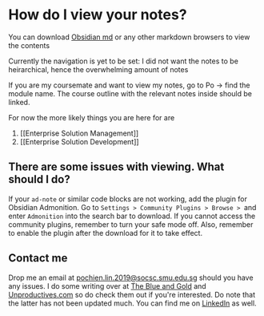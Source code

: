 # How do I view your notes?
You can download [Obsidian md](https://obsidian.md/) or any other markdown browsers to view the contents

Currently the navigation is yet to be set: I did not want the notes to be heirarchical, hence the overwhelming amount of notes

If you are my coursemate and want to view my notes, go to Po -> find the module name. The course outline with the relevant notes inside should be linked.

For now the more likely things you are here for are
1. [[Enterprise Solution Management]]
2. [[Enterprise Solution Development]]

## There are some issues with viewing. What should I do?
If your `ad-note` or similar code blocks are not working, add the plugin for Obsidian Admonition.
Go to `Settings > Community Plugins > Browse > `and enter `Admonition` into the search bar to download. If you cannot access the community plugins, remember to turn your safe mode off. Also, remember to enable the plugin after the download for it to take effect.

## Contact me 
Drop me an email at pochien.lin.2019@socsc.smu.edu.sg should you have any issues.
I do some writing over at [The Blue and Gold](https://theblueandgold.sg) and [Unproductives.com](https://unproductives.com) so do check them out if you're interested. Do note that the latter has not been updated much.
You can find me on [LinkedIn](https://www.linkedin.com/in/pochienlin/) as well.